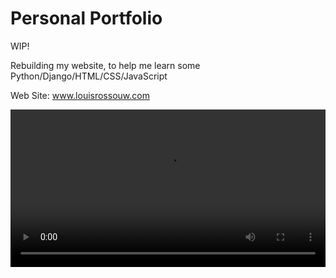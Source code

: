 # Personal Portfolio

WIP!

Rebuilding my website, to help me learn some Python/Django/HTML/CSS/JavaScript 

Web Site: www.louisrossouw.com




<p align="center">
<video src="https://github.com/LouisRossouw/portfolio_website/assets/80905013/feaf397d-6220-4b54-b621-968ec302a071" align="center" width="100%">
</p>

